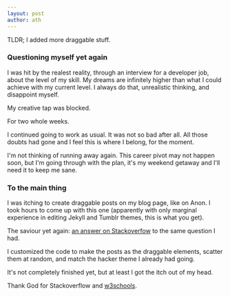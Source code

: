 ```yaml
---
layout: post
author: ath
---
```


TLDR; I added more draggable stuff.

### Questioning myself yet again

I was hit by the realest reality, through an interview for a developer job, about the level of my skill. My dreams are infinitely higher than what I could achieve with my current level. I always do that, unrealistic thinking, and disappoint myself.

My creative tap was blocked.

For two whole weeks.

I continued going to work as usual. It was not so bad after all. All those doubts had gone and I feel this is where I belong, for the moment. 

I'm not thinking of running away again. This career pivot may not happen soon, but I'm going through with the plan, it's my weekend getaway and I'll need it to keep me sane.

### To the main thing

I was itching to create draggable posts on my blog page, like on Anon. I took hours to come up with this one (apparently with only marginal experience in editing Jekyll and Tumblr themes, this is what you get).

The saviour yet again: [an answer on Stackoverfow](https://stackoverflow.com/a/63857834/22305530) to the same question I had.

I customized the code to make the posts as the draggable elements, scatter them at random, and match the hacker theme I already had going.

It's not completely finished yet, but at least I got the itch out of my head.

Thank God for Stackoverflow and [w3schools](https://www.w3schools.com/).
